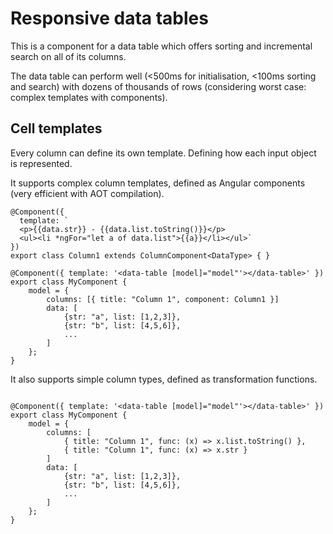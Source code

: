 # Responsive data tables

This is a component for a data table which offers sorting and incremental search on all of 
its columns.

The data table can perform well (<500ms for initialisation, <100ms sorting and search) with 
dozens of thousands of rows (considering worst case: complex templates with components).

## Cell templates

Every column can define its own template. Defining how each input object is represented.

It supports complex column templates, defined as Angular components (very efficient with AOT 
compilation).

```
@Component({
  template: `
  <p>{{data.str}} - {{data.list.toString()}}</p>
  <ul><li *ngFor="let a of data.list">{{a}}</li></ul>`
})
export class Column1 extends ColumnComponent<DataType> { }

@Component({ template: '<data-table [model]="model"'></data-table>' })
export class MyComponent {
    model = {
        columns: [{ title: "Column 1", component: Column1 }]
        data: [
            {str: "a", list: [1,2,3]}, 
            {str: "b", list: [4,5,6]},
            ...
        ]
    };
}
```

It also supports simple column types, defined as transformation functions.

```

@Component({ template: '<data-table [model]="model"'></data-table>' })
export class MyComponent {
    model = {
        columns: [
            { title: "Column 1", func: (x) => x.list.toString() },
            { title: "Column 1", func: (x) => x.str }
        ]
        data: [
            {str: "a", list: [1,2,3]}, 
            {str: "b", list: [4,5,6]},
            ...
        ]
    };
}
```
